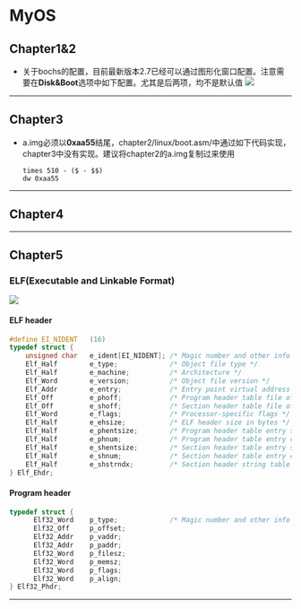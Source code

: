 # MyOS

## Chapter1&2
- 关于bochs的配置，目前最新版本2.7已经可以通过图形化窗口配置。注意需要在**Disk&Boot**选项中如下配置。尤其是后两项，均不是默认值
![](https://s1.328888.xyz/2022/08/20/BxYLU.png)

---  

## Chapter3  
- a.img必须以**0xaa55**结尾，chapter2/linux/boot.asm/中通过如下代码实现，chapter3中没有实现。建议将chapter2的a.img复制过来使用
    ```
    times 510 - ($ - $$)
    dw 0xaa55
    ```
---  

## Chapter4
---  

## Chapter5
### ELF(Executable and Linkable Format)
![](https://s1.328888.xyz/2022/08/31/aI7en.png)
#### ELF header
```C
#define EI_NIDENT   (16)
typedef struct {
    unsigned char	e_ident[EI_NIDENT];	/* Magic number and other info */
    Elf_Half		e_type;			    /* Object file type */
    Elf_Half		e_machine;		    /* Architecture */
    Elf_Word	    e_version;		    /* Object file version */
    Elf_Addr		e_entry;		    /* Entry point virtual address */
    Elf_Off		    e_phoff;		    /* Program header table file offset */
    Elf_Off		    e_shoff;		    /* Section header table file offset */
    Elf_Word	    e_flags;		    /* Processor-specific flags */
    Elf_Half		e_ehsize;		    /* ELF header size in bytes */
    Elf_Half		e_phentsize;	    /* Program header table entry size */
    Elf_Half		e_phnum;		    /* Program header table entry count */
    Elf_Half		e_shentsize;	    /* Section header table entry size */
    Elf_Half		e_shnum;		    /* Section header table entry count */
    Elf_Half		e_shstrndx;		    /* Section header string table index */
} Elf_Ehdr;
```

#### Program header
```C
typedef struct {
	  Elf32_Word	p_type;             /* Magic number and other info */
	  Elf32_Off	    p_offset;
	  Elf32_Addr	p_vaddr;
	  Elf32_Addr	p_paddr;
	  Elf32_Word	p_filesz;
	  Elf32_Word	p_memsz;
	  Elf32_Word	p_flags;
	  Elf32_Word	p_align;
} Elf32_Phdr;
```

---  